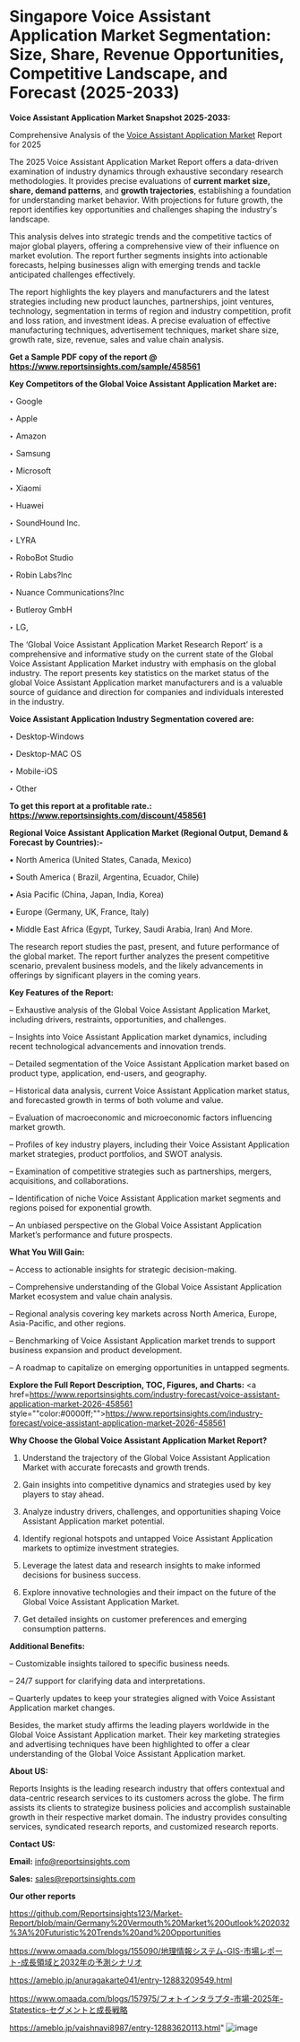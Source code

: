 # Singapore Voice Assistant Application Market Segmentation: Size, Share, Revenue Opportunities, Competitive Landscape, and Forecast (2025-2033)

<strong>Voice Assistant Application Market Snapshot 2025-2033:</strong>

Comprehensive Analysis of the <a href=https://www.reportsinsights.com/sample/458561>Voice Assistant Application Market</a> Report for 2025

The 2025 Voice Assistant Application Market Report offers a data-driven examination of industry dynamics through exhaustive secondary research methodologies. It provides precise evaluations of <strong>current market size, share, demand patterns</strong>, and <strong>growth trajectories</strong>, establishing a foundation for understanding market behavior. With projections for future growth, the report identifies key opportunities and challenges shaping the industry's landscape.

This analysis delves into strategic trends and the competitive tactics of major global players, offering a comprehensive view of their influence on market evolution. The report further segments insights into actionable forecasts, helping businesses align with emerging trends and tackle anticipated challenges effectively.

The report highlights the key players and manufacturers and the latest strategies including new product launches, partnerships, joint ventures, technology, segmentation in terms of region and industry competition, profit and loss ration, and investment ideas. A precise evaluation of effective manufacturing techniques, advertisement techniques, market share size, growth rate, size, revenue, sales and value chain analysis.

<strong>Get a Sample PDF copy of the report @ <a href=https://www.reportsinsights.com/sample/458561 style=color:#0000ff;>https://www.reportsinsights.com/sample/458561</a></strong>

<strong>Key Competitors of the Global Voice Assistant Application Market are:</strong>

‣ Google

‣ Apple

‣ Amazon

‣ Samsung

‣ Microsoft

‣ Xiaomi

‣ Huawei

‣ SoundHound Inc.

‣ LYRA

‣ RoboBot Studio

‣ Robin Labs?Inc

‣ Nuance Communications?Inc

‣ Butleroy GmbH

‣ LG,

The ‘Global Voice Assistant Application Market Research Report’ is a comprehensive and informative study on the current state of the Global Voice Assistant Application Market industry with emphasis on the global industry. The report presents key statistics on the market status of the global Voice Assistant Application market manufacturers and is a valuable source of guidance and direction for companies and individuals interested in the industry.

<strong>Voice Assistant Application Industry Segmentation covered are:</strong>

‣ Desktop-Windows

‣ Desktop-MAC OS

‣ Mobile-iOS

‣ Other

<strong>To get this report at a profitable rate.: <a href=https://www.reportsinsights.com/discount/458561 style=color:#0000ff;>https://www.reportsinsights.com/discount/458561</a></strong>

<strong>Regional Voice Assistant Application Market (Regional Output, Demand &amp; Forecast by Countries):-</strong>

• North America (United States, Canada, Mexico)

• South America ( Brazil, Argentina, Ecuador, Chile)

• Asia Pacific (China, Japan, India, Korea)

• Europe (Germany, UK, France, Italy)

• Middle East Africa (Egypt, Turkey, Saudi Arabia, Iran) And More.

The research report studies the past, present, and future performance of the global market. The report further analyzes the present competitive scenario, prevalent business models, and the likely advancements in offerings by significant players in the coming years.

<strong>Key Features of the Report:</strong>

– Exhaustive analysis of the Global Voice Assistant Application Market, including drivers, restraints, opportunities, and challenges.

– Insights into Voice Assistant Application market dynamics, including recent technological advancements and innovation trends.

– Detailed segmentation of the Voice Assistant Application market based on product type, application, end-users, and geography.

– Historical data analysis, current Voice Assistant Application market status, and forecasted growth in terms of both volume and value.

– Evaluation of macroeconomic and microeconomic factors influencing market growth.

– Profiles of key industry players, including their Voice Assistant Application market strategies, product portfolios, and SWOT analysis.

– Examination of competitive strategies such as partnerships, mergers, acquisitions, and collaborations.

– Identification of niche Voice Assistant Application market segments and regions poised for exponential growth.

– An unbiased perspective on the Global Voice Assistant Application Market’s performance and future prospects.

<strong>What You Will Gain:</strong>

– Access to actionable insights for strategic decision-making.

– Comprehensive understanding of the Global Voice Assistant Application Market ecosystem and value chain analysis.

– Regional analysis covering key markets across North America, Europe, Asia-Pacific, and other regions.

– Benchmarking of Voice Assistant Application market trends to support business expansion and product development.

– A roadmap to capitalize on emerging opportunities in untapped segments.

<strong>Explore the Full Report Description, TOC, Figures, and Charts:</strong>
<a href=https://www.reportsinsights.com/industry-forecast/voice-assistant-application-market-2026-458561 style=""color:#0000ff;"">https://www.reportsinsights.com/industry-forecast/voice-assistant-application-market-2026-458561</a>

<strong>Why Choose the Global Voice Assistant Application Market Report?</strong>

1. Understand the trajectory of the Global Voice Assistant Application Market with accurate forecasts and growth trends.

2. Gain insights into competitive dynamics and strategies used by key players to stay ahead.

3. Analyze industry drivers, challenges, and opportunities shaping Voice Assistant Application market potential.

4. Identify regional hotspots and untapped Voice Assistant Application markets to optimize investment strategies.

5. Leverage the latest data and research insights to make informed decisions for business success.

6. Explore innovative technologies and their impact on the future of the Global Voice Assistant Application Market.

7. Get detailed insights on customer preferences and emerging consumption patterns.

<strong>Additional Benefits:</strong>

– Customizable insights tailored to specific business needs.

– 24/7 support for clarifying data and interpretations.

– Quarterly updates to keep your strategies aligned with Voice Assistant Application market changes.

Besides, the market study affirms the leading players worldwide in the Global Voice Assistant Application market. Their key marketing strategies and advertising techniques have been highlighted to offer a clear understanding of the Global Voice Assistant Application market.

<strong><strong>About US</strong>:</strong>

Reports Insights is the leading research industry that offers contextual and data-centric research services to its customers across the globe. The firm assists its clients to strategize business policies and accomplish sustainable growth in their respective market domain. The industry provides consulting services, syndicated research reports, and customized research reports.

<strong>Contact US:</strong>

<p class=><b>Email:</b> <a href=mailto:info@reportsinsights.com>info@reportsinsights.com</a></p>
<p class=><b>Sales:</b> <a href=mailto:sales@reportsinsights.com>sales@reportsinsights.com</a></p>

<strong>Our other reports</strong>

<a href=https://github.com/Reportsinsights123/Market-Report/blob/main/Germany%20Vermouth%20Market%20Outlook%202032%3A%20Futuristic%20Trends%20and%20Opportunities>https://github.com/Reportsinsights123/Market-Report/blob/main/Germany%20Vermouth%20Market%20Outlook%202032%3A%20Futuristic%20Trends%20and%20Opportunities</a>

<a href=https://www.omaada.com/blogs/155090/地理情報システム-GIS-市場レポート-成長領域と2032年の予測シナリオ>https://www.omaada.com/blogs/155090/地理情報システム-GIS-市場レポート-成長領域と2032年の予測シナリオ</a>

<a href=https://ameblo.jp/anuragakarte041/entry-12883209549.html>https://ameblo.jp/anuragakarte041/entry-12883209549.html</a>

<a href=https://www.omaada.com/blogs/157975/フォトインタラプタ-市場-2025年-Statestics-セグメントと成長戦略>https://www.omaada.com/blogs/157975/フォトインタラプタ-市場-2025年-Statestics-セグメントと成長戦略</a>

<a href=https://ameblo.jp/vaishnavi8987/entry-12883620113.html>https://ameblo.jp/vaishnavi8987/entry-12883620113.html</a>"
![image](https://github.com/user-attachments/assets/4968382b-d2cf-42bc-9bc7-997269a568dc)
